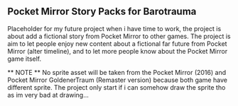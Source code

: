 ## Pocket Mirror Story Packs for Barotrauma ##

Placeholder for my future project when i have time to work, the project is about add a fictional story from Pocket Mirror to other games.
The project is aim to let people enjoy new content about a fictional far future from Pocket Mirror (alter timeline), and to let more people know about the Pocket Mirror game itself.

** NOTE **
No sprite asset will be taken from the Pocket Mirror (2016) and Pocket Mirror GoldenerTraum (Remaster version) because both game have different sprite. The project only start if i can somehow draw the sprite tho as im very bad at drawing...
